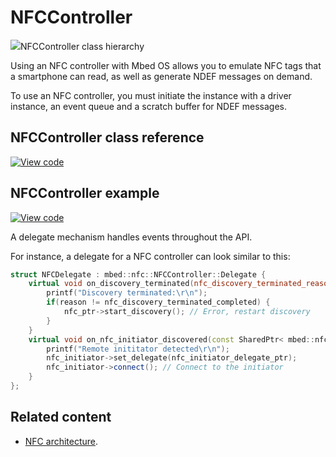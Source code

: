 # NFCController

<span class="images">![](https://os.mbed.com/docs/mbed-os/development/mbed-os-api-doxy/classmbed_1_1nfc_1_1_n_f_c_controller.png)<span>NFCController class hierarchy</span></span>

Using an NFC controller with Mbed OS allows you to emulate NFC tags that a smartphone can read, as well as generate NDEF messages on demand.

To use an NFC controller, you must initiate the instance with a driver instance, an event queue and a scratch buffer for NDEF messages.

## NFCController class reference

[![View code](https://www.mbed.com/embed/?type=library)](https://os.mbed.com/docs/mbed-os/development/mbed-os-api-doxy/classmbed_1_1nfc_1_1_n_f_c_controller.html)

## NFCController example

[![View code](https://www.mbed.com/embed/?url=https://github.com/ARMmbed/mbed-os-snippet-NFCController)](https://github.com/ARMmbed/mbed-os-snippet-NFCController/blob/v6.0/main.cpp)

A delegate mechanism handles events throughout the API.

For instance, a delegate for a NFC controller can look similar to this:

```cpp TODO
struct NFCDelegate : mbed::nfc::NFCController::Delegate {
    virtual void on_discovery_terminated(nfc_discovery_terminated_reason_t reason) {
        printf("Discovery terminated:\r\n");
        if(reason != nfc_discovery_terminated_completed) {
            nfc_ptr->start_discovery(); // Error, restart discovery
        }
    }
    virtual void on_nfc_initiator_discovered(const SharedPtr< mbed::nfc::NFCRemoteInitiator> &nfc_initiator) {
        printf("Remote inititator detected\r\n");
        nfc_initiator->set_delegate(nfc_initiator_delegate_ptr);
        nfc_initiator->connect(); // Connect to the initiator
    }
};
```

## Related content

- [NFC architecture](../apis/nfc-technology.html).
